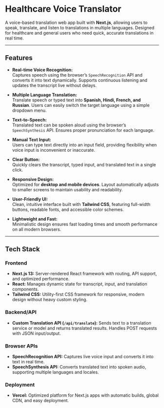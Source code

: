 # Healthcare Voice Translator

A voice-based translation web app built with **Next.js**, allowing users to speak, translate, and listen to translations in multiple languages. Designed for healthcare and general users who need quick, accurate translations in real time.

---

## Features

- **Real-time Voice Recognition:**  
  Captures speech using the browser’s `SpeechRecognition` API and converts it into text dynamically. Supports continuous listening and updates the transcript live without delays.

- **Multiple Language Translation:**  
  Translate speech or typed text into **Spanish, Hindi, French, and Russian**. Users can easily switch the target language using a simple dropdown menu.

- **Text-to-Speech:**  
  Translated text can be spoken aloud using the browser’s `SpeechSynthesis` API. Ensures proper pronunciation for each language.

- **Manual Text Input:**  
  Users can type text directly into an input field, providing flexibility when voice input is inconvenient or inaccurate.

- **Clear Button:**  
  Quickly clears the transcript, typed input, and translated text in a single click.

- **Responsive Design:**  
  Optimized for **desktop and mobile devices**. Layout automatically adjusts to smaller screens to maintain usability and readability.

- **User-Friendly UI:**  
  Clean, intuitive interface built with **Tailwind CSS**, featuring full-width buttons, readable fonts, and accessible color schemes.

- **Lightweight and Fast:**  
  Minimalistic design ensures fast loading times and smooth performance on all modern browsers.

---

## Tech Stack

### Frontend

- **Next.js 13:** Server-rendered React framework with routing, API support, and optimized performance.  
- **React:** Manages dynamic state for transcript, input, and translation components.  
- **Tailwind CSS:** Utility-first CSS framework for responsive, modern design without heavy custom styling.  

### Backend/API

- **Custom Translation API (`/api/translate`):** Sends text to a translation service or model and returns translated results. Handles POST requests with JSON input/output.

### Browser APIs

- **SpeechRecognition API:** Captures live voice input and converts it into text in real time.  
- **SpeechSynthesis API:** Converts translated text into spoken audio, supporting multiple languages and locales.

### Deployment

- **Vercel:** Optimized platform for Next.js apps with automatic builds, global CDN, and easy deployment.


